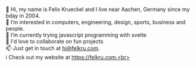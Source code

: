 👋 Hi, my name is Felix Krueckel and I live near Aachen, Germany since my bday in 2004.<br>
👀 I’m interested in computers, engineering, design, sports, business and people.<br>
🌱 I’m currently trying javascript programming with svelte<br>
💞️ I'd love to collaborate on fun projects<br>
📫 Just get in touch at hi@felkru.com.<br>
ℹ️ Check out my website at https://felkru.com.<br>
